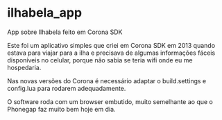 # ilhabela_app
App sobre Ilhabela feito em Corona SDK

Este foi um aplicativo simples que criei em Corona SDK em 2013 quando estava para viajar para a ilha e precisava de algumas informações fáceis disponíveis no celular, porque não sabia se teria wifi onde eu me hospedaria.

Nas novas versões do Corona é necessário adaptar o build.settings e config.lua para rodarem adequadamente.

O software roda com um browser embutido, muito semelhante ao que o Phonegap faz muito bem hoje em dia.
